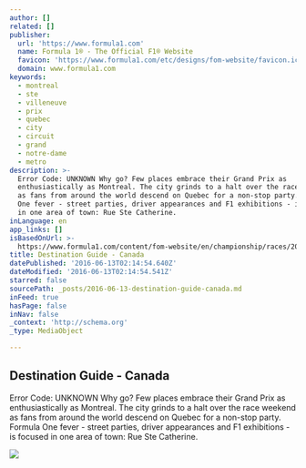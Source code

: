 ```yaml
---
author: []
related: []
publisher:
  url: 'https://www.formula1.com'
  name: Formula 1® - The Official F1® Website
  favicon: 'https://www.formula1.com/etc/designs/fom-website/favicon.ico'
  domain: www.formula1.com
keywords:
  - montreal
  - ste
  - villeneuve
  - prix
  - quebec
  - city
  - circuit
  - grand
  - notre-dame
  - metro
description: >-
  Error Code: UNKNOWN Why go? Few places embrace their Grand Prix as
  enthusiastically as Montreal. The city grinds to a halt over the race weekend
  as fans from around the world descend on Quebec for a non-stop party. Formula
  One fever - street parties, driver appearances and F1 exhibitions - is focused
  in one area of town: Rue Ste Catherine.
inLanguage: en
app_links: []
isBasedOnUrl: >-
  https://www.formula1.com/content/fom-website/en/championship/races/2016/Canada/Destination_Guide.html
title: Destination Guide - Canada
datePublished: '2016-06-13T02:14:54.640Z'
dateModified: '2016-06-13T02:14:54.541Z'
starred: false
sourcePath: _posts/2016-06-13-destination-guide-canada.md
inFeed: true
hasPage: false
inNav: false
_context: 'http://schema.org'
_type: MediaObject

---
```

<article style=""><h1>Destination Guide - Canada</h1><p>Error Code: UNKNOWN Why go? Few places embrace their Grand Prix as enthusiastically as Montreal. The city grinds to a halt over the race weekend as fans from around the world descend on Quebec for a non-stop party. Formula One fever - street parties, driver appearances and F1 exhibitions - is focused in one area of town: Rue Ste Catherine.</p><img src="https://www.formula1.com/content/fom-website/en/championship/races/2016/Canada/Destination_Guide/_jcr_content/image16x9.img.1536.high.jpg" /></article>